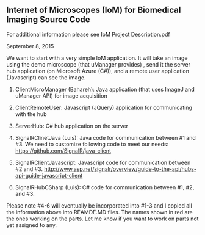 Internet of Microscopes (IoM) for Biomedical Imaging Source Code
------------------------------------------
For additional information please see IoM Project Description.pdf

September 8, 2015

We want to start with a very simple IoM application. It will take an image using the demo microscope (that uManager provides) , send it the server hub application (on Microsoft Azure (C#)), and a remote user application (Javascript) can see the image. 

1. ClientMicroManager (Bahareh): Java application (that uses ImageJ and uManager API) for image acquisition 

2. ClientRemoteUser: Javascript (JQuery) application for communicating with the hub

3. ServerHub: C# hub application on the server

4. SignalRClinetJava (Luis): Java code for communication between #1 and #3. We need to customize following code to meet our needs:
https://github.com/SignalR/java-client

5. SignalRClientJavascript: Javascript code for communication between #2 and #3. 
http://www.asp.net/signalr/overview/guide-to-the-api/hubs-api-guide-javascript-client

6. SignalRHubCSharp (Luis): C# code for communication between #1, #2, and #3. 

Please note #4-6 will eventually be incorporated into #1-3 and I copied all the information above into REAMDE.MD files. The names shown in red are the ones working on the parts. Let me know if you want to work on parts not yet assigned to any. 
